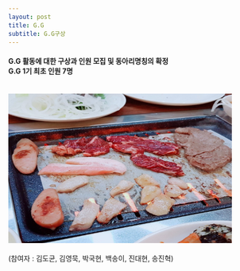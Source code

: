 ```yaml
---
layout: post
title: G.G
subtitle: G.G구상
---
```


<h4>G.G 활동에 대한 구상과 인원 모집 및 동아리명칭의 확정<br>
G.G 1기 최초 인원 7명</h4><br>
<img src="/img/03.15.jpg"
width="450px"
height="300px">
<br><br>
(참여자 : 김도균, 김영묵, 박국현, 백송이, 진대현, 송진혁)
